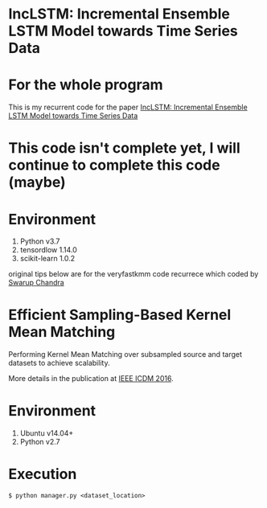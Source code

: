 # IncLSTM: Incremental Ensemble LSTM Model towards Time Series Data

# For the whole program
This is my recurrent code for the paper [IncLSTM: Incremental Ensemble LSTM Model towards Time Series Data](https://www.sciencedirect.com/science/article/abs/pii/S0045790621001592)

# This code isn't complete yet, I will continue to complete this code (maybe)

# Environment

1. Python v3.7
2. tensordlow 1.14.0
3. scikit-learn 1.0.2


original tips below are for the veryfastkmm code recurrece which coded by [Swarup Chandra]( https://github.com/swarupchandra)
# Efficient Sampling-Based Kernel Mean Matching

Performing Kernel Mean Matching over subsampled source and target datasets to achieve scalability.

More details in the publication at [IEEE ICDM 2016](http://www.utdallas.edu/~swarup.chandra/papers/scalekmm_icdm16.pdf).

# Environment

1. Ubuntu v14.04+
2. Python v2.7

# Execution

    $ python manager.py <dataset_location>

